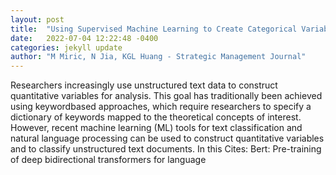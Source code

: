 ```yaml
---
layout: post
title:  "Using Supervised Machine Learning to Create Categorical Variables for Use in Management Research: The Case for Identifying Artificial Intelligence Patents"
date:   2022-07-04 12:22:48 -0400
categories: jekyll update
author: "M Miric, N Jia, KGL Huang - Strategic Management Journal"
---
```

Researchers increasingly use unstructured text data to construct quantitative variables for analysis. This goal has traditionally been achieved using keywordbased approaches, which require researchers to specify a dictionary of keywords mapped to the theoretical concepts of interest. However, recent machine learning (ML) tools for text classification and natural language processing can be used to construct quantitative variables and to classify unstructured text documents. In this 
Cites: Bert: Pre-training of deep bidirectional transformers for language